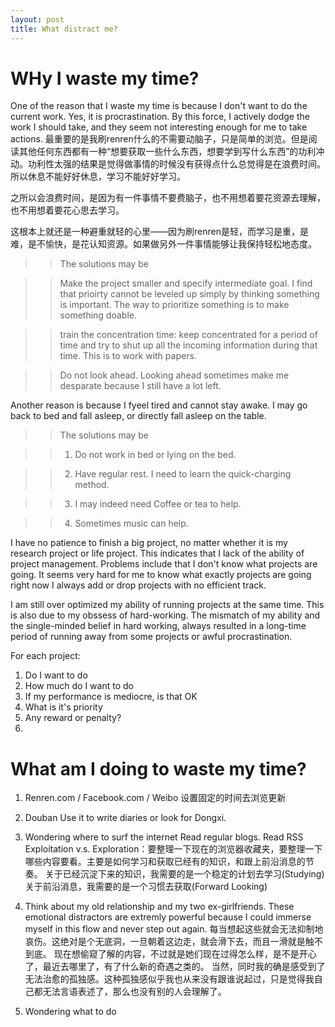 ```yaml
---
layout: post
title: What distract me?
---
```


# WHy I waste my time?

One of the reason that I waste my time is because I don't want to do the current work. Yes, it is procrastination. By this force, I actively dodge the work I should take, and they seem not interesting enough for me to take actions. 最重要的是我刷renren什么的不需要动脑子，只是简单的浏览。但是阅读其他任何东西都有一种“想要获取一些什么东西，想要学到写什么东西”的功利冲动。功利性太强的结果是觉得做事情的时候没有获得点什么总觉得是在浪费时间。所以休息不能好好休息，学习不能好好学习。

之所以会浪费时间，是因为有一件事情不要费脑子，也不用想着要花资源去理解，也不用想着要花心思去学习。

这根本上就还是一种避重就轻的心里——因为刷renren是轻，而学习是重，是难，是不愉快，是花认知资源。如果做另外一件事情能够让我保持轻松地态度。

>> The solutions may be

>> Make the project smaller and specify intermediate goal. I find that prioirty cannot be leveled up simply by thinking something is important. The way to prioritize something is to make something doable. 

>> train the concentration time: keep concentrated for a period of time and try to shut up all the incoming information during that time. This is to work with papers. 

>> Do not look ahead. Looking ahead sometimes make me desparate because I still have a lot left. 

Another reason is because I fyeel tired and cannot stay awake. I may go back to bed and fall asleep, or directly fall asleep on the table.

>> The solutions may be 

>> 1) Do not work in bed or lying on the bed. 

>> 2) Have regular rest. I need to learn the quick-charging method. 

>> 3) I may indeed need Coffee or tea to help.

>> 4) Sometimes music can help. 

I have no patience to finish a big project, no matter whether it is my research project or life project. This indicates that I lack of the ability of project management. Problems include that I don't know what projects are going. It seems very hard for me to know what exactly projects are going right now I always add or drop projects with no efficient track. 

I am still over optimized my ability of running projects at the same time. This is also due to my obssess of hard-working. The mismatch of my ability and the single-minded belief in hard working, always resulted in a long-time period of running away from some projects or awful procrastination. 

For each project:
1) Do I want to do
2) How much do I want to do
3) If my performance is mediocre, is that OK
4) What is it's priority
5) Any reward or penalty?
6) 


# What am I doing to waste my time?

1. Renren.com / Facebook.com / Weibo
	设置固定的时间去浏览更新

2. Douban
	Use it to write diaries or look for Dongxi.

3. Wondering where to surf the internet
	Read regular blogs. 
	Read RSS
	Exploitation v.s. Exploration：要整理一下现在的浏览器收藏夹，要整理一下哪些内容要看。主要是如何学习和获取已经有的知识，和跟上前沿消息的节奏。
	关于已经沉淀下来的知识，我需要的是一个稳定的计划去学习(Studying)
	关于前沿消息，我需要的是一个习惯去获取(Forward Looking)

4. Think about my old relationship and my two ex-girlfriends.
	These emotional distractors are extremly powerful because I could immerse myself in this flow and never step out again. 
	每当想起这些就会无法抑制地哀伤。这绝对是个无底洞，一旦朝着这边走，就会滑下去，而且一滑就是触不到底。
	现在想偷窥了解的内容，不过就是她们现在过得怎么样，是不是开心了，最近去哪里了，有了什么新的奇遇之类的。
	当然，同时我的确是感受到了无法治愈的孤独感。这种孤独感似乎我也从来没有跟谁说起过，只是觉得我自己都无法言语表述了，那么也没有别的人会理解了。

5. Wondering what to do